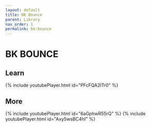```yaml
---
layout: default
title: BK Bounce
parent: Library
nav_order: 1
permalink: bk-bounce
---
```


# BK BOUNCE

## Learn

{% include youtubePlayer.html id="PFcFQA2ITr0" %}

## More

{% include youtubePlayer.html id="6aGphwR55rQ" %}
{% include youtubePlayer.html id="Axy5wsBC4hI" %}

